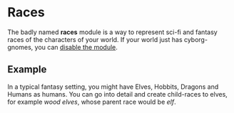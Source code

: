 # Races

The badly named **races** module is a way to represent sci-fi and fantasy races of the characters of your world. If your world just has cyborg-gnomes, you can [disable the module](features/campaigns/modules).

## Example

In a typical fantasy setting, you might have Elves, Hobbits, Dragons and Humans as humans. You can go into detail and create child-races to elves, for example *wood elves*, whose parent race would be *elf*.